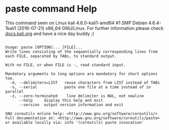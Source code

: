 # paste command Help
 
 This command seen on Linux kali 4.6.0-kali1-amd64 #1 SMP Debian 4.6.4-1kali1 (2016-07-21) x86_64 GNU/Linux. For further information please check [docs.kali.org](docs.kali.org) and have a nice day buddy ;) 

~~~

Usage: paste [OPTION]... [FILE]...
Write lines consisting of the sequentially corresponding lines from
each FILE, separated by TABs, to standard output.

With no FILE, or when FILE is -, read standard input.

Mandatory arguments to long options are mandatory for short options too.
  -d, --delimiters=LIST   reuse characters from LIST instead of TABs
  -s, --serial            paste one file at a time instead of in parallel
  -z, --zero-terminated    line delimiter is NUL, not newline
      --help     display this help and exit
      --version  output version information and exit

GNU coreutils online help: <http://www.gnu.org/software/coreutils/>
Full documentation at: <http://www.gnu.org/software/coreutils/paste>
or available locally via: info '(coreutils) paste invocation'

~~~
